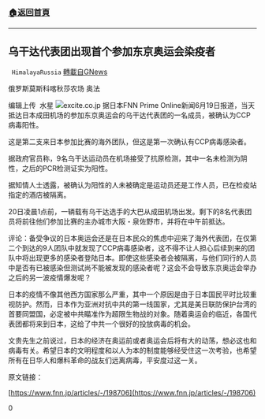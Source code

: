 ###  [:house:返回首頁](https://github.com/ourhimalayas/txt)
---

## 乌干达代表团出现首个参加东京奥运会染疫者
` HimalayaRussia` [轉載自GNews](https://gnews.org/zh-hans/1335884/)

俄罗斯莫斯科喀秋莎农场 奥法

编辑上传  水星
![]()![](https://gnews-media-offload.s3.amazonaws.com/wp-content/uploads/2021/06/20012953/J-5.jpg)excite.co.jp
据日本FNN Prime Online新闻6月19日报道，当天抵达日本成田机场的参加东京奥运会的乌干达代表团的一名成员，被确认为CCP病毒阳性。

这是第二支来日本参加比赛的海外团队，但这是第一次确认有CCP病毒感染者。

据政府官员称，9名乌干达运动员在机场接受了抗原检测，其中一名未检测为阴性，之后的PCR检测证实为阳性。

据知情人士透露，被确认为阳性的人未被确定是运动员还是工作人员，已在检疫站指定的酒店被隔离。

20日凌晨1点前，一辆载有乌干达选手的大巴从成田机场出发。剩下的8名代表团员将前往他们参加比赛的主办城市大阪・泉佐野市，并将在中午前抵达。

评论：备受争议的日本奥运会还是在日本民众的焦虑中迎来了海外代表团，在仅第二个到达的9人团队中就发现了CCP病毒感染者，这不得不让人担心后续到来的团队中将出现更多的感染者登陆日本。即使这些感染者会被隔离，与他们同行的人员中是否有已被感染但测试尚不能被发现的感染者呢？这会不会导致东京奥运会举办之后的另一波疫情爆发呢？

日本的疫情不像其他西方国家那么严重，其中一个原因是由于日本国民平时比较重视防护。然而，日本作为亚洲对抗中共的第一线国家，尤其是美日联防保护台湾的首要同盟国，必定被中共瞄准作为超限生物战的对象。随着奥运会的临近，各国代表团都将来到日本，这给了中共一个很好的投放病毒的机会。

文贵先生之前说过，日本的经济在奥运前或者奥运会后将有大的动荡，想必这也和病毒有关。希望日本的文明程度和以人为本的制度能够经受住这一次考验，也希望所有在日华人和爆料革命的战友们远离病毒，平安度过这一关。

原文链接：

[https://www.fnn.jp/articles/-/198706](https://www.fnn.jp/articles/-/198706)

0
